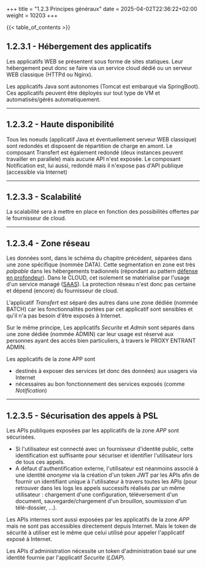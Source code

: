 +++
title = "1.2.3 Principes généraux"
date = 2025-04-02T22:36:22+02:00
weight = 10203
+++

{{< table_of_contents >}}

## 1.2.3.1 - Hébergement des applicatifs
Les applicatifs WEB se présentent sous forme de sites statiques. Leur hébergement peut donc se faire via un service cloud dédié ou un serveur WEB classique (HTTPd ou Nginx).

Les applicatifs Java sont autonomes (Tomcat est embarqué via SpringBoot). Ces applicatifs peuvent être déployés sur tout type de VM et automatisés/gérés automatiquement.

___
## 1.2.3.2 - Haute disponibilité
Tous les noeuds (applicatif Java et éventuellement serveur WEB classique) sont redondés et disposent de répartition de charge en amont.
Le composant Transfert est également redondé (deux instances peuvent travailler en parallele) mais aucune API n'est exposée.
Le composant Notification est, lui aussi, redondé mais il n'expose pas d'API publique (accessible via Internet)

___
## 1.2.3.3 - Scalabilité
La scalabilité sera à mettre en place en fonction des possibilités offertes par le fournisseur de cloud.

___
## 1.2.3.4 - Zone réseau
Les données sont, dans le schéma du chapitre précédent, séparées dans une zone spécifique (nommée DATA). Cette segmentation en zone est très *palpable* dans les hébergements tradionnels (répondant au pattern [défense en profondeur](https://www.ssi.gouv.fr/guide/la-defense-en-profondeur-appliquee-aux-systemes-dinformation/)). Dans le CLOUD, cet isolement se matérialise par l'usage d'un service managé ([SAAS](https://www.redhat.com/fr/topics/cloud-computing/iaas-vs-paas-vs-saas)). La protection réseau n'est donc pas certaine et dépend (encore) du fournisseur de cloud.

L'applicatif _Transfert_ est séparé des autres dans une zone dédiée (nommée BATCH) car les fonctionnalités portées par cet applicatif sont sensibles et qu'il n'a pas besoin d'être exposés à Internet.

Sur le même principe, Les applicatifs _Securite_ et _Admin_ sont séparés dans une zone dédiée (nommée ADMIN) car leur usage est réservé aux personnes ayant des accès bien particuliers, à travers le PROXY ENTRANT ADMIN.

Les applicatifs de la zone APP sont 
* destinés à exposer des services (et donc des données) aux usagers via Internet
* nécessaires au bon fonctionnement des services exposés (comme _Notification_)

___
## 1.2.3.5 - Sécurisation des appels à PSL
Les APIs publiques exposées par les applicatifs de la zone _APP_ sont sécurisées.
* Si l'utilisateur est connecté avec un fournisseur d'identité public, cette identification est suffisante pour sécuriser et identifier l'utilisateur lors de tous ces appels.
* A défaut d'authentification externe, l'utilisateur est néanmoins associé à une identité _anonyme_ via la création d'un token JWT par les APIs afin de fournir un identifiant unique à l'utilisateur à travers toutes les APIs (pour retrouver dans les logs les appels successifs réalisés par un même utilisateur : chargement d'une configuration, téléversement d'un document, sauvegarde/chargement d'un brouillon, soumission d'un télé-dossier, ...).

Les APIs internes sont aussi exposées par les applicatifs de la zone _APP_ mais ne sont pas accessibles directement depuis Internet. Mais le token de sécurité à utiliser est le même que celui utilisé pour appeler l'applicatif exposé à Internet.

Les APIs d'administration nécessite un token d'administration basé sur une identité fournie par l'applicatif _Securite_ (_LDAP_).